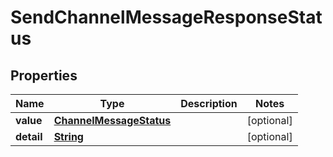 

# SendChannelMessageResponseStatus


## Properties

| Name | Type | Description | Notes |
|------------ | ------------- | ------------- | -------------|
|**value** | [**ChannelMessageStatus**](ChannelMessageStatus.md) |  |  [optional] |
|**detail** | [**String**](String.md) |  |  [optional] |



